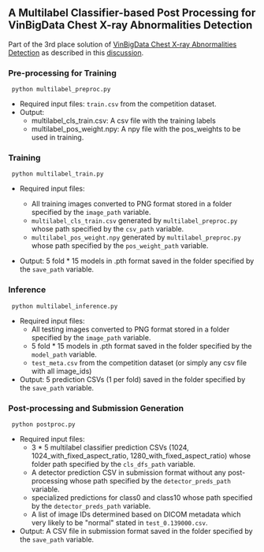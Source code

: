 ## A Multilabel Classifier-based Post Processing for VinBigData Chest X-ray Abnormalities Detection
Part of the 3rd place solution of [VinBigData Chest X-ray Abnormalities Detection](https://www.kaggle.com/c/vinbigdata-chest-xray-abnormalities-detection) as described in this [discussion](https://www.kaggle.com/c/vinbigdata-chest-xray-abnormalities-detection/discussion/229636#1257712).

### Pre-processing for Training
<code> python multilabel_preproc.py </code>
- Required input files: `train.csv` from the competition dataset.
- Output: 
    - multilabel_cls_train.csv: A csv file with the training labels
    - multilabel_pos_weight.npy: A npy file with the pos_weights to be used in training.

### Training
<code> python multilabel_train.py </code>
- Required input files: 
    - All training images converted to PNG format stored in a folder specified by the `image_path` variable.
    - `multilabel_cls_train.csv` generated by `multilabel_preproc.py` whose path specified by the `csv_path` variable.
    - `multilabel_pos_weight.npy` generated by `multilabel_preproc.py` whose path specified by the `pos_weight_path` variable.
    
- Output: 5 fold \* 15 models in .pth format saved in the folder specified by the `save_path` variable.

### Inference
<code> python multilabel_inference.py </code>
- Required input files: 
    - All testing images converted to PNG format stored in a folder specified by the `image_path` variable.
    - 5 fold \* 15 models in .pth format saved in the folder specified by the `model_path` variable.
    - `test_meta.csv` from the competition dataset (or simply any csv file with all image_ids)
- Output: 5 prediction CSVs (1 per fold) saved in the folder specified by the `save_path` variable.

### Post-processing and Submission Generation
<code> python postproc.py </code>
- Required input files: 
    - 3 \* 5 multilabel classifier prediction CSVs (1024, 1024_with_fixed_aspect_ratio, 1280_with_fixed_aspect_ratio) whose folder path specified by the `cls_dfs_path` variable.
    - A detector prediction CSV in submission format without any post-processing whose path specified by the `detector_preds_path` variable.
    - specialized predictions for class0 and class10 whose path specified by the `detector_preds_path` variable.
    - A list of image IDs determined based on DICOM metadata which very likely to be "normal" stated in `test_0.139000.csv`.
- Output: A CSV file in submission format saved in the folder specified by the `save_path` variable.
